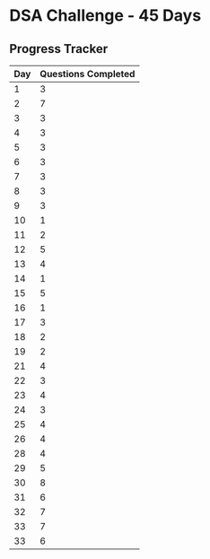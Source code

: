 # DSA Challenge - 45 Days

## Progress Tracker

| Day  | Questions Completed  |
|------|----------------------|
| 1    |   3                  |
| 2    |   7                  |
| 3    |   3                  |
| 4    |   3                  |
| 5    |   3                  |
| 6    |   3                  |
| 7    |   3                  |
| 8    |   3                  |
| 9    |   3                  |
| 10   |   1                  |
| 11   |   2                  |
| 12   |   5                  |
| 13   |   4                  |
| 14   |   1                  |
| 15   |   5                  |
| 16   |   1                  |
| 17   |   3                  |
| 18   |   2                  |
| 19   |   2                  |
| 21   |   4                  |
| 22   |   3                  |
| 23   |   4                  |
| 24   |   3                  |
| 25   |   4                  |
| 26   |   4                  |
| 28   |   4                  |
| 29   |   5                  |
| 30   |   8                  |
| 31   |   6                  |
| 32   |   7                  |
| 33   |   7                  |
| 33   |   6                  |



